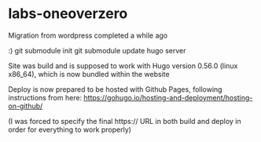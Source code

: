 # labs-oneoverzero
Migration from wordpress completed a while ago

:)
git submodule init
git submodule update
hugo server


Site was build and is supposed to work with Hugo version 0.56.0 (linux x86_64), which is now bundled within the website

Deploy is now prepared to be hosted with Github Pages, following instructions from here:
https://gohugo.io/hosting-and-deployment/hosting-on-github/

(I was forced to specify the final https:// URL in both build and deploy in order for everything to work properly)

